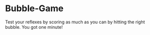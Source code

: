 # Bubble-Game

Test your reflexes by scoring as much as you can by hitting the right bubble. You got one minute!
